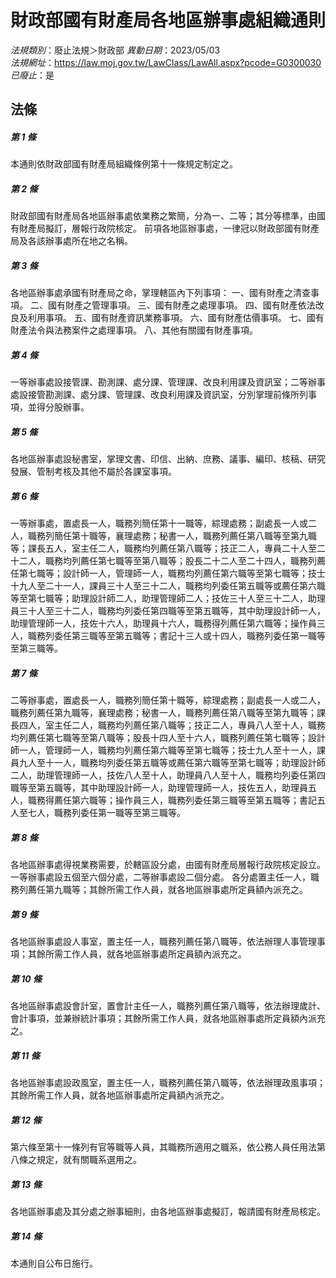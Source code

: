 # 財政部國有財產局各地區辦事處組織通則

*法規類別*：廢止法規＞財政部
*異動日期*：2023/05/03  
*法規網址*：https://law.moj.gov.tw/LawClass/LawAll.aspx?pcode=G0300030
*已廢止*：是


## 法條
##### 第 1 條
本通則依財政部國有財產局組織條例第十一條規定制定之。

##### 第 2 條
財政部國有財產局各地區辦事處依業務之繁簡，分為一、二等；其分等標準，由國有財產局擬訂，層報行政院核定。
前項各地區辦事處，一律冠以財政部國有財產局及各該辦事處所在地之名稱。

##### 第 3 條
各地區辦事處承國有財產局之命，掌理轄區內下列事項：
一、國有財產之清查事項。
二、國有財產之管理事項。
三、國有財產之處理事項。
四、國有財產依法改良及利用事項。
五、國有財產資訊業務事項。
六、國有財產估價事項。
七、國有財產法令與法務案件之處理事項。
八、其他有關國有財產事項。

##### 第 4 條
一等辦事處設接管課、勘測課、處分課、管理課、改良利用課及資訊室；二等辦事處設接管勘測課、處分課、管理課、改良利用課及資訊室，分別掌理前條所列事項，並得分股辦事。

##### 第 5 條
各地區辦事處設秘書室，掌理文書、印信、出納、庶務、議事、編印、核稿、研究發展、管制考核及其他不屬於各課室事項。

##### 第 6 條
一等辦事處，置處長一人，職務列簡任第十一職等，綜理處務；副處長一人或二人，職務列簡任第十職等，襄理處務；秘書一人，職務列薦任第八職等至第九職等；課長五人，室主任二人，職務均列薦任第八職等；技正二人，專員二十人至二十二人，職務均列薦任第七職等至第八職等；股長二十二人至二十四人，職務列薦任第七職等；設計師一人，管理師一人，職務均列薦任第六職等至第七職等；技士十九人至二十一人，課員三十人至三十二人，職務均列委任第五職等或薦任第六職等至第七職等；助理設計師二人，助理管理師二人；技佐三十人至三十二人，助理員三十人至三十二人，職務均列委任第四職等至第五職等，其中助理設計師一人，助理管理師一人，技佐十六人，助理員十六人，職務得列薦任第六職等；操作員三人，職務列委任第三職等至第五職等；書記十三人或十四人，職務列委任第一職等至第三職等。

##### 第 7 條
二等辦事處，置處長一人，職務列簡任第十職等，綜理處務；副處長一人或二人，職務列薦任第九職等，襄理處務；秘書一人，職務列薦任第八職等至第九職等；課長四人，室主任二人，職務均列薦任第八職等；技正二人，專員八人至十人，職務均列薦任第七職等至第八職等；股長十四人至十六人，職務列薦任第七職等；設計師一人，管理師一人，職務均列薦任第六職等至第七職等；技士九人至十一人，課員九人至十一人，職務均列委任第五職等或薦任第六職等至第七職等；助理設計師二人，助理管理師一人，技佐八人至十人，助理員八人至十人，職務均列委任第四職等至第五職等，其中助理設計師一人，助理管理師一人，技佐五人，助理員五人，職務得薦任第六職等；操作員三人，職務列委任第三職等至第五職等；書記五人至七人，職務列委任第一職等至第三職等。

##### 第 8 條
各地區辦事處得視業務需要，於轄區設分處，由國有財產局層報行政院核定設立。一等辦事處設五個至六個分處，二等辦事處設二個分處。
各分處置主任一人，職務列薦任第九職等；其餘所需工作人員，就各地區辦事處所定員額內派充之。

##### 第 9 條
各地區辦事處設人事室，置主任一人，職務列薦任第八職等，依法辦理人事管理事項；其餘所需工作人員，就各地區辦事處所定員額內派充之。

##### 第 10 條
各地區辦事處設會計室，置會計主任一人，職務列薦任第八職等，依法辦理歲計、會計事項，並兼辦統計事項；其餘所需工作人員，就各地區辦事處所定員額內派充之。

##### 第 11 條
各地區辦事處設政風室，置主任一人，職務列薦任第八職等，依法辦理政風事項；其餘所需工作人員，就各地區辦事處所定員額內派充之。

##### 第 12 條
第六條至第十一條列有官等職等人員，其職務所適用之職系，依公務人員任用法第八條之規定，就有關職系選用之。

##### 第 13 條
各地區辦事處及其分處之辦事細則，由各地區辦事處擬訂，報請國有財產局核定。

##### 第 14 條
本通則自公布日施行。


